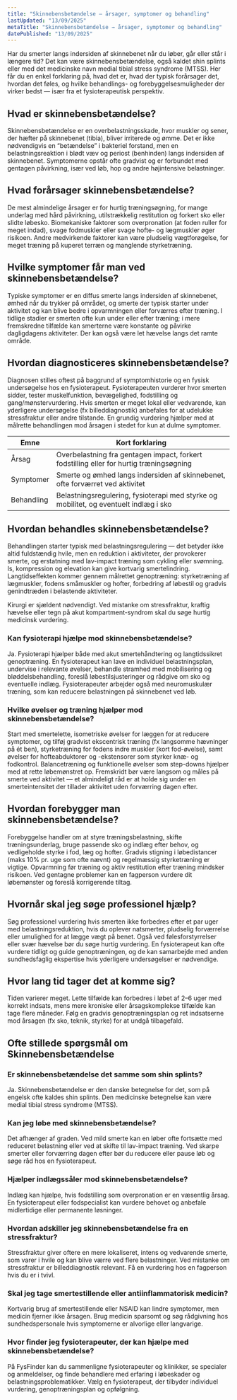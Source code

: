 ```yaml
---
title: "Skinnebensbetændelse – årsager, symptomer og behandling"
lastUpdated: "13/09/2025"
metaTitle: "Skinnebensbetændelse → årsager, symptomer og behandling"
datePublished: "13/09/2025"
---
```


Har du smerter langs indersiden af skinnebenet når du løber, går eller står i længere tid? Det kan være skinnebensbetændelse, også kaldet shin splints eller med det medicinske navn medial tibial stress syndrome (MTSS). Her får du en enkel forklaring på, hvad det er, hvad der typisk forårsager det, hvordan det føles, og hvilke behandlings- og forebyggelsesmuligheder der virker bedst — især fra et fysioterapeutisk perspektiv.

## Hvad er skinnebensbetændelse?

Skinnebensbetændelse er en overbelastningsskade, hvor muskler og sener, der hæfter på skinnebenet (tibia), bliver irriterede og ømme. Det er ikke nødvendigvis en “betændelse” i bakteriel forstand, men en belastningsreaktion i blødt væv og periost (benhinden) langs indersiden af skinnebenet. Symptomerne opstår ofte gradvist og er forbundet med gentagen påvirkning, især ved løb, hop og andre højintensive belastninger.

## Hvad forårsager skinnebensbetændelse?

De mest almindelige årsager er for hurtig træningsøgning, for mange underlag med hård påvirkning, utilstrækkelig restitution og forkert sko eller slidte løbesko. Biomekaniske faktorer som overpronation (at foden ruller for meget indad), svage fodmuskler eller svage hofte- og lægmuskler øger risikoen. Andre medvirkende faktorer kan være pludselig vægtforøgelse, for meget træning på kuperet terræn og manglende styrketræning.

## Hvilke symptomer får man ved skinnebensbetændelse?

Typiske symptomer er en diffus smerte langs indersiden af skinnebenet, ømhed når du trykker på området, og smerte der typisk starter under aktivitet og kan blive bedre i opvarmningen eller forværres efter træning. I tidlige stadier er smerten ofte kun under eller efter træning; i mere fremskredne tilfælde kan smerterne være konstante og påvirke dagligdagens aktiviteter. Der kan også være let hævelse langs det ramte område.

## Hvordan diagnosticeres skinnebensbetændelse?

Diagnosen stilles oftest på baggrund af symptomhistorie og en fysisk undersøgelse hos en fysioterapeut. Fysioterapeuten vurderer hvor smerten sidder, tester muskelfunktion, bevægelighed, fodstilling og gang/mønstervurdering. Hvis smerten er meget lokal eller vedvarende, kan yderligere undersøgelse (fx billeddiagnostik) anbefales for at udelukke stressfraktur eller andre tilstande. En grundig vurdering hjælper med at målrette behandlingen mod årsagen i stedet for kun at dulme symptomer.

| Emne | Kort forklaring |
|---|---|
| Årsag | Overbelastning fra gentagen impact, forkert fodstilling eller for hurtig træningsøgning |
| Symptomer | Smerte og ømhed langs indersiden af skinnebenet, ofte forværret ved aktivitet |
| Behandling | Belastningsregulering, fysioterapi med styrke og mobilitet, og eventuelt indlæg i sko |

## Hvordan behandles skinnebensbetændelse?

Behandlingen starter typisk med belastningsregulering — det betyder ikke altid fuldstændig hvile, men en reduktion i aktiviteter, der provokerer smerte, og erstatning med lav-impact træning som cykling eller svømning. Is, kompression og elevation kan give kortvarig smertelindring. Langtidseffekten kommer gennem målrettet genoptræning: styrketræning af lægmuskler, fodens småmuskler og hofter, forbedring af løbestil og gradvis genindtræden i belastende aktiviteter.

Kirurgi er sjældent nødvendigt. Ved mistanke om stressfraktur, kraftig hævelse eller tegn på akut kompartment-syndrom skal du søge hurtig medicinsk vurdering.

### Kan fysioterapi hjælpe mod skinnebensbetændelse?

Ja. Fysioterapi hjælper både med akut smertehåndtering og langtidssikret genoptræning. En fysioterapeut kan lave en individuel belastningsplan, undervise i relevante øvelser, behandle stramhed med mobilisering og bløddelsbehandling, foreslå løbestilsjusteringer og rådgive om sko og eventuelle indlæg. Fysioterapeuter arbejder også med neuromuskulær træning, som kan reducere belastningen på skinnebenet ved løb.

### Hvilke øvelser og træning hjælper mod skinnebensbetændelse?

Start med smertelette, isometriske øvelser for læggen for at reducere symptomer, og tilføj gradvist ekscentrisk træning (fx langsomme hævninger på ét ben), styrketræning for fodens indre muskler (kort fod-øvelse), samt øvelser for hofteabduktorer og -ekstensorer som styrker knæ- og fodkontrol. Balancetræning og funktionelle øvelser som step-downs hjælper med at rette løbemønstret op. Fremskridt bør være langsom og måles på smerte ved aktivitet — et almindeligt råd er at holde sig under en smerteintensitet der tillader aktivitet uden forværring dagen efter.

## Hvordan forebygger man skinnebensbetændelse?

Forebyggelse handler om at styre træningsbelastning, skifte træningsunderlag, bruge passende sko og indlæg efter behov, og vedligeholde styrke i fod, læg og hofter. Gradvis stigning i løbedistancer (maks 10% pr. uge som ofte nævnt) og regelmæssig styrketræning er vigtige. Opvarmning før træning og aktiv restitution efter træning mindsker risikoen. Ved gentagne problemer kan en fagperson vurdere dit løbemønster og foreslå korrigerende tiltag.

## Hvornår skal jeg søge professionel hjælp?

Søg professionel vurdering hvis smerten ikke forbedres efter et par uger med belastningsreduktion, hvis du oplever natsmerter, pludselig forværrelse eller umulighed for at lægge vægt på benet. Også ved følesforstyrrelser eller svær hævelse bør du søge hurtig vurdering. En fysioterapeut kan ofte vurdere tidligt og guide genoptræningen, og de kan samarbejde med anden sundhedsfaglig ekspertise hvis yderligere undersøgelser er nødvendige.

## Hvor lang tid tager det at komme sig?

Tiden varierer meget. Lette tilfælde kan forbedres i løbet af 2–6 uger med korrekt indsats, mens mere kroniske eller årsagskomplekse tilfælde kan tage flere måneder. Følg en gradvis genoptræningsplan og ret indsatserne mod årsagen (fx sko, teknik, styrke) for at undgå tilbagefald.

## Ofte stillede spørgsmål om Skinnebensbetændelse

### Er skinnebensbetændelse det samme som shin splints?
Ja. Skinnebensbetændelse er den danske betegnelse for det, som på engelsk ofte kaldes shin splints. Den medicinske betegnelse kan være medial tibial stress syndrome (MTSS).

### Kan jeg løbe med skinnebensbetændelse?
Det afhænger af graden. Ved mild smerte kan en løber ofte fortsætte med reduceret belastning eller ved at skifte til lav-impact træning. Ved skarpe smerter eller forværring dagen efter bør du reducere eller pause løb og søge råd hos en fysioterapeut.

### Hjælper indlægssåler mod skinnebensbetændelse?
Indlæg kan hjælpe, hvis fodstilling som overpronation er en væsentlig årsag. En fysioterapeut eller fodspecialist kan vurdere behovet og anbefale midlertidige eller permanente løsninger.

### Hvordan adskiller jeg skinnebensbetændelse fra en stressfraktur?
Stressfraktur giver oftere en mere lokaliseret, intens og vedvarende smerte, som varer i hvile og kan blive værre ved flere belastninger. Ved mistanke om stressfraktur er billeddiagnostik relevant. Få en vurdering hos en fagperson hvis du er i tvivl.

### Skal jeg tage smertestillende eller antiinflammatorisk medicin?
Kortvarig brug af smertestillende eller NSAID kan lindre symptomer, men medicin fjerner ikke årsagen. Brug medicin sparsomt og søg rådgivning hos sundhedspersonale hvis symptomerne er alvorlige eller langvarige.

### Hvor finder jeg fysioterapeuter, der kan hjælpe med skinnebensbetændelse?
På FysFinder kan du sammenligne fysioterapeuter og klinikker, se specialer og anmeldelser, og finde behandlere med erfaring i løbeskader og belastningsproblematikker. Vælg en fysioterapeut, der tilbyder individuel vurdering, genoptræningsplan og opfølgning.